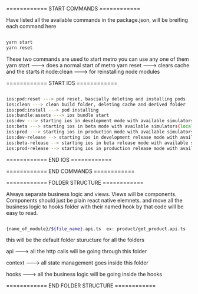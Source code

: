 ============ START COMMANDS ============

Have listed all the available commands in the package.json, will be breifing each command here

```bash

yarn start
yarn reset

```
These two commands are used to start metro you can use any one of them
yarn start ---> does a normal start of metro
yarn reset ---> clears cache and the starts it
node:clean ---> for reinstalling node modules

============ START IOS ============

```bash

ios:pod:reset ---> pod reset, bascially deleting and installing pods
ios:clean ---> clean build folder, deleting cache and derived folder
ios:pod:install ---> pod installing
ios:bundle:assets ---> ios bundle start
ios:dev ---> starting ios in development mode with available simulators(local)
ios:beta ---> starting ios in beta mode with available simulators(local)
ios:prod ---> starting ios in production mode with available simulators(local)
ios:dev-release --> starting ios in development release mode with available simulators
ios:beta-release --> starting ios in beta release mode with available simulators
ios:prod-release --> starting ios in production release mode with available simulators

```

============ END IOS ============

============ END COMMANDS ============

============ FOLDER STRUCTURE ============

Always separate business logic and views. Views will be components.
Components should just be plain react native elemnets.
and move all the business logic to hooks folder with their named hook by that 
code will be easy to read.

```bash

{name_of_module}/${file_name}.api.ts  ex: product/get_product.api.ts

```
this will be the default folder sturucture for all the folders


api  ---> all the http calls will be going through this folder

context  ---> all state management goes inside this folder

hooks  ---> all the business logic will be going inside the hooks

============ END  FOLDER STRUCTURE ============
